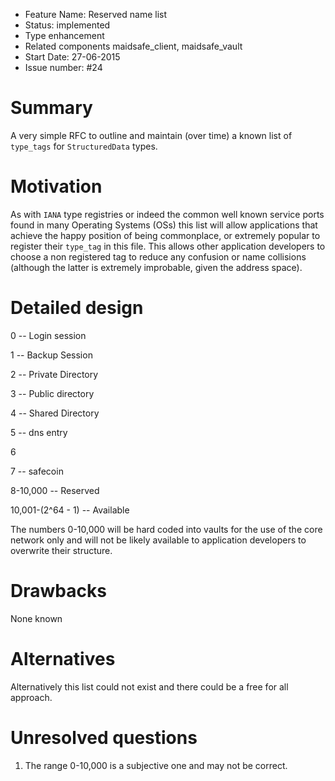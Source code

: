 - Feature Name: Reserved name list
- Status: implemented
- Type enhancement
- Related components maidsafe_client, maidsafe_vault
- Start Date: 27-06-2015
- Issue number: #24

# Summary

A very simple RFC to outline and maintain (over time) a known list of `type_tags` for `StructuredData` types.

# Motivation

As with `IANA` type registries or indeed the common well known service ports found in many Operating Systems (OSs) this list will allow applications that achieve the happy position of being commonplace, or extremely popular to  register their `type_tag` in this file. This allows other application developers to choose a non registered tag to
reduce any confusion or name collisions (although the latter is extremely improbable, given the address space).

# Detailed design

0            --      Login session

1            --      Backup Session

2            --      Private Directory

3            --      Public directory

4            --      Shared Directory

5            --      dns entry

6

7            --      safecoin

8-10,000     --      Reserved

10,001-(2^64 - 1)  --      Available

The numbers 0-10,000 will be hard coded into vaults for the use of the core network only and will not be likely available to application developers to overwrite their structure.

# Drawbacks

None known

# Alternatives

Alternatively this list could not exist and there could be a free for all approach.

# Unresolved questions

1. The range 0-10,000 is a subjective one and may not be correct.

